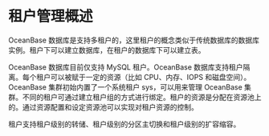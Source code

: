 租户管理概述 
===========================

OceanBase 数据库是支持多租户的，这里租户的概念类似于传统数据库的数据库实例。租户下可以建立数据库，在租户的数据库下可以建立表。

OceanBase 数据库目前仅支持 MySQL 租户。OceanBase 数据库支持租户隔离。每个租户可以被赋于一定的资源（比如 CPU、内存、IOPS 和磁盘空间）。OceanBase 集群初始内置了一个系统租户 sys，可以用来管理 OceanBase 集群。不同的租户可通过建立租户组的方式进行绑定。租户的资源是分配在资源池上的。通过资源配置和设定资源池可以实现对租户资源的控制。

租户支持租户级别的转储、租户级别的分区主切换和租户级别的扩容缩容。
